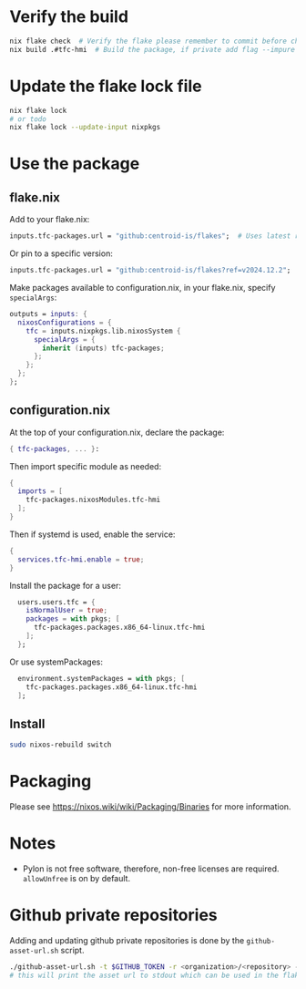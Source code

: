 # Verify the build
```bash
nix flake check  # Verify the flake please remember to commit before checking
nix build .#tfc-hmi  # Build the package, if private add flag --impure to propagate the github token
```
# Update the flake lock file
```bash
nix flake lock
# or todo
nix flake lock --update-input nixpkgs
```

# Use the package

## flake.nix
Add to your flake.nix:
```nix
inputs.tfc-packages.url = "github:centroid-is/flakes";  # Uses latest release
```

Or pin to a specific version:
```nix
inputs.tfc-packages.url = "github:centroid-is/flakes?ref=v2024.12.2";
```

Make packages available to configuration.nix, in your flake.nix, specify `specialArgs`:
```nix
outputs = inputs: {
  nixosConfigurations = {
    tfc = inputs.nixpkgs.lib.nixosSystem {
      specialArgs = {
        inherit (inputs) tfc-packages;
      };
    };
  };
};
```
## configuration.nix

At the top of your configuration.nix, declare the package:
```nix
{ tfc-packages, ... }:
```

Then import specific module as needed:
```nix
{
  imports = [
    tfc-packages.nixosModules.tfc-hmi
  ];
}
```

Then if systemd is used, enable the service:
```nix
{
  services.tfc-hmi.enable = true;
}
```

Install the package for a user:
```nix
  users.users.tfc = {
    isNormalUser = true;
    packages = with pkgs; [
      tfc-packages.packages.x86_64-linux.tfc-hmi
    ];
  };
```
Or use systemPackages:
```nix
  environment.systemPackages = with pkgs; [
    tfc-packages.packages.x86_64-linux.tfc-hmi
  ];
```

## Install

```bash
sudo nixos-rebuild switch
```

# Packaging

Please see https://nixos.wiki/wiki/Packaging/Binaries for more information.


# Notes

- Pylon is not free software, therefore, non-free licenses are required. `allowUnfree` is on by default.

# Github private repositories

Adding and updating github private repositories is done by the `github-asset-url.sh` script.

```bash
./github-asset-url.sh -t $GITHUB_TOKEN -r <organization>/<repository> -v <version> -f <filename>
# this will print the asset url to stdout which can be used in the flake
```
